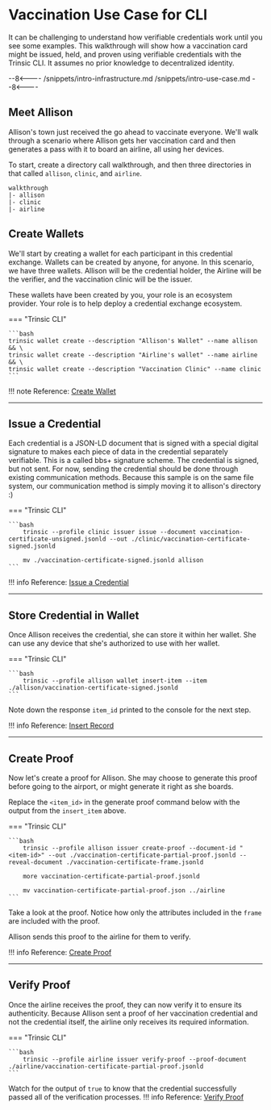 # Vaccination Use Case for CLI

It can be challenging to understand how verifiable credentials work until you see some examples. This walkthrough will show how a vaccination card might be issued, held, and proven using verifiable credentials with the Trinsic CLI. It assumes no prior knowledge to decentralized identity.

--8<----
/snippets/intro-infrastructure.md
/snippets/intro-use-case.md
--8<----


## Meet Allison

Allison's town just received the go ahead to vaccinate everyone.
We'll walk through a scenario where Allison gets her vaccination card and then generates a pass with it to board an airline, all using her devices.


To start, create a directory call walkthrough, and then three directories in that called `allison`, `clinic`, and `airline`. 
```
walkthrough
|- allison
|- clinic
|- airline
```


## Create Wallets

We'll start by creating a wallet for each participant in this credential exchange. Wallets can be created by anyone, for anyone. In this scenario, we have three wallets. Allison will be the credential holder, the Airline will be the verifier, and the vaccination clinic will be the issuer.

These wallets have been created by you, your role is an ecosystem provider. Your role is to help deploy a credential exchange ecosystem.

=== "Trinsic CLI"

    ```bash
    trinsic wallet create --description "Allison's Wallet" --name allison && \
    trinsic wallet create --description "Airline's wallet" --name airline && \
    trinsic wallet create --description "Vaccination Clinic" --name clinic
    ```

!!! note
Reference: [Create Wallet](/reference/services/wallet-service/#create-wallet)

---

## Issue a Credential

Each credential is a JSON-LD document that is signed with a special digital signature to makes each piece of data in the credential separately verifiable. This is a called bbs+ signature scheme.
The credential is signed, but not sent. For now, sending the credential should be done through existing communication methods. Because this sample is on the same file system, our communication method is simply moving it to allison's directory :)

=== "Trinsic CLI"

    ```bash
        trinsic --profile clinic issuer issue --document vaccination-certificate-unsigned.jsonld --out ./clinic/vaccination-certificate-signed.jsonld

        mv ./vaccination-certificate-signed.jsonld allison
    ```

!!! info
Reference: [Issue a Credential](/reference/services/wallet-service/#issue-credential)

---

## Store Credential in Wallet

Once Allison receives the credential, she can store it within her wallet. She can use any device that she's authorized to use with her wallet.

=== "Trinsic CLI"

    ```bash
        trinsic --profile allison wallet insert-item --item ./allison/vaccination-certificate-signed.jsonld
    ```

Note down the response `item_id` printed to the console for the next step.

!!! info
Reference: [Insert Record](/reference/services/wallet-service/#insert-record)

---

## Create Proof
Now let's create a proof for Allison. She may choose to generate this proof before going to the airport, or might generate it right as she boards.

Replace the `<item_id>` in the generate proof command below with the output from the `insert_item` above.


=== "Trinsic CLI"

    ```bash
        trinsic --profile allison issuer create-proof --document-id "<item-id>" --out ./vaccination-certificate-partial-proof.jsonld --reveal-document ./vaccination-certificate-frame.jsonld

        more vaccination-certificate-partial-proof.jsonld

        mv vaccination-certificate-partial-proof.json ../airline
    ```

Take a look at the proof. Notice how only the attributes included in the `frame` are included with the proof.

Allison sends this proof to the airline for them to verify.

!!! info
Reference: [Create Proof](/reference/services/wallet-service/#create-proof)

---

## Verify Proof
Once the airline receives the proof, they can now verify it to ensure its authenticity. Because Allison sent a proof of her vaccination credential and not the credential itself, the airline only receives its required information.

=== "Trinsic CLI"

    ```bash
        trinsic --profile airline issuer verify-proof --proof-document ./airline/vaccination-certificate-partial-proof.jsonld
    ```

Watch for the output of `true` to know that the credential successfully passed all of the verification processes.
!!! info
Reference: [Verify Proof](/reference/services/wallet-service/#verify-proof)
